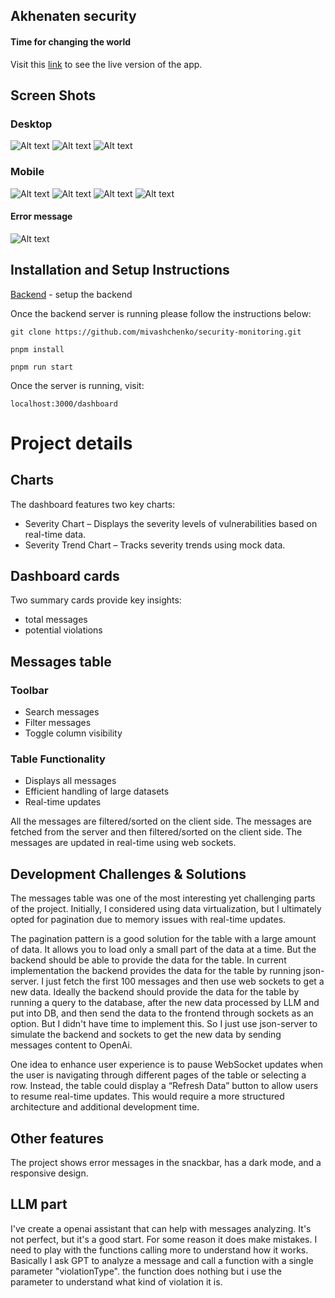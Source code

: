 ## Akhenaten security
#### Time for changing the world

Visit this [link](https://security-monitoring-orpin.vercel.app/dashboard) to see the live version of the app.

## Screen Shots
### Desktop
![Alt text](screenshots/desktop-dark.png)
![Alt text](screenshots/desktop-light.png)
![Alt text](screenshots/desktop-error.png)

### Mobile
![Alt text](screenshots/mobile/2.png)
![Alt text](screenshots/mobile/3.png)
![Alt text](screenshots/mobile/4.png)
![Alt text](screenshots/mobile/1.png)

#### Error message
![Alt text](screenshots/mobile/5.png)

## Installation and Setup Instructions

[Backend](https://github.com/mivashchenko/express-openai-app/tree/security-dashboard) - setup the backend

Once the backend server is running please follow the instructions below:

`git clone https://github.com/mivashchenko/security-monitoring.git`

`pnpm install`

`pnpm run start`  

Once the server is running, visit:

`localhost:3000/dashboard`

# Project details

## Charts
The dashboard features two key charts:
- Severity Chart – Displays the severity levels of vulnerabilities based on real-time data.
- Severity Trend Chart – Tracks severity trends using mock data.

## Dashboard cards
Two summary cards provide key insights:
- total messages
- potential violations

## Messages table

### Toolbar
- Search messages
- Filter messages
- Toggle column visibility

### Table Functionality
- Displays all messages
- Efficient handling of large datasets
- Real-time updates

All the messages are filtered/sorted on the client side. The messages are fetched from the server and then filtered/sorted on the client side. The messages are updated in real-time using web sockets.

## Development Challenges & Solutions
The messages table was one of the most interesting yet challenging parts of the project. Initially, I considered using data virtualization, but I ultimately opted for pagination due to memory issues with real-time updates.
 
The pagination pattern is a good solution for the table with a large amount of data. It allows you to load only a small part of the data at a time.
But the backend should be able to provide the data for the table. In current implementation the backend provides the data for the table by running json-server. I just fetch the first 100 messages and then use web sockets to get a new data.
Ideally the backend should provide the data for the table by running a query to the database, after the new data processed by LLM and put into DB, and then send the data to the frontend through sockets as an option. But I didn't have time to implement this.
So I just use json-server to simulate the backend and sockets to get the new data by sending messages content to OpenAi.

One idea to enhance user experience is to pause WebSocket updates when the user is navigating through different pages of the table or selecting a row. Instead, the table could display a “Refresh Data” button to allow users to resume real-time updates. This would require a more structured architecture and additional development time.

## Other features

The project shows error messages in the snackbar, has a dark mode, and a responsive design.

## LLM part
I've create a openai assistant that can help with messages analyzing. It's not perfect, but it's a good start. For some reason it does make mistakes. I need to play with the functions calling more to understand how it works.
Basically I ask GPT to analyze a message and call a function with a single parameter "violationType". the function does nothing but i use the parameter to understand what kind of violation it is.